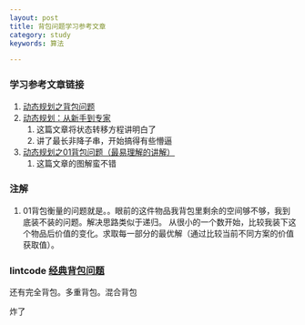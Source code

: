 ```yaml
---
layout: post
title: 背包问题学习参考文章
category: study
keywords: 算法

---
```

### 学习参考文章链接

1. [动态规划之背包问题](http://www.hawstein.com/posts/dp-knapsack.html)
2. [动态规划：从新手到专家](http://www.hawstein.com/posts/dp-novice-to-advanced.html)
    1. 这篇文章将状态转移方程讲明白了
    2. 讲了最长非降子串，开始搞得有些懵逼
3. [动态规划之01背包问题（最易理解的讲解）](http://blog.csdn.net/mu399/article/details/7722810)
    1. 这篇文章的图解蛮不错

### 注解
1. 01背包衡量的问题就是。。眼前的这件物品我背包里剩余的空间够不够，我到底装不装的问题。解决思路类似于递归。
从很小的一个数开始，比较我装下这个物品后价值的变化。求取每一部分的最优解（通过比较当前不同方案的价值获取值）。
### lintcode  [经典背包问题](http://www.lintcode.com/zh-cn/problem/backpack-ii/)

还有完全背包。多重背包。混合背包

炸了